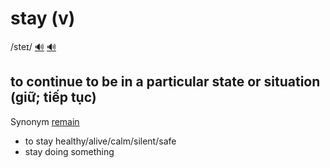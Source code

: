 # stay (v)

/steɪ/ [🔊](https://www.oxfordlearnersdictionaries.com/media/english/uk_pron/s/sta/stay_/stay__gb_1.mp3) [🔊](https://www.oxfordlearnersdictionaries.com/media/english/us_pron/s/sta/stay_/stay__us_1.mp3)

## to continue to be in a particular state or situation (giữ; tiếp tục)

Synonym [remain]()

- to stay healthy/alive/calm/silent/safe
- stay doing something